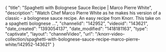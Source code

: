 {
    "title": "Spaghetti with Bolognese Sauce Recipe | Marco Pierre White",
    "description": "Watch Chef Marco Pierre White as he makes his version of a classic - a bolognese sauce recipe. An easy recipe from Knorr. This take on a spaghetti bolognese ...",
    "channelid": "142952",
    "videoid": "143621",
    "date_created": "1393054137",
    "date_modified": "1418181163",
    "type": "captivate",
    "layout": "channelVideo",
    "url": "\/knorr-video-collection\/spaghetti-with-bolognese-sauce-recipe-marco-pierre-white\/142952-143621"
}